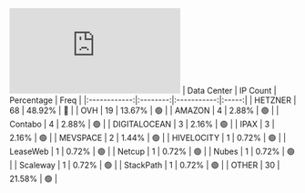 ![Diagramm](https://github.com/obajay/StateSync-snapshots/blob/main/Projects/Juno/1/README.md)
| Data Center | IP Count | Percentage | Freq |
|:------------:|:--------:|:-----------:|:-----:|
| HETZNER | 68 | 48.92% | 🔴 |
| OVH | 19 | 13.67% | 🟢 |
| AMAZON | 4 | 2.88% | 🟢 |
| Contabo | 4 | 2.88% | 🟢 |
| DIGITALOCEAN | 3 | 2.16% | 🟢 |
| IPAX | 3 | 2.16% | 🟢 |
| MEVSPACE | 2 | 1.44% | 🟢 |
| HIVELOCITY | 1 | 0.72% | 🟢 |
| LeaseWeb | 1 | 0.72% | 🟢 |
| Netcup | 1 | 0.72% | 🟢 |
| Nubes | 1 | 0.72% | 🟢 |
| Scaleway | 1 | 0.72% | 🟢 |
| StackPath | 1 | 0.72% | 🟢 |
| OTHER | 30 | 21.58% | 🟢 |